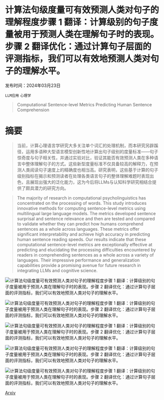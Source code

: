 # 计算法句级度量可有效预测人类对句子的理解程度步骤 1 翻译：计算级别的句子度量被用于预测人类在理解句子时的表现。步骤 2 翻译优化：通过计算句子层面的评测指标，我们可以有效地预测人类对句子的理解水平。

发布时间：2024年03月23日

`LLM应用` `心理学`

> Computational Sentence-level Metrics Predicting Human Sentence Comprehension

# 摘要

> 当前，计算心理语言学研究大多关注单个词汇的处理机制，而本研究另辟蹊径，运用多语种大型语言模型创新性地计算出句子级别的度量标准——句子惊奇度与句子相关性，并通过实验对比，验证其能否有效预测人类在多种语言中整体理解句子的方式。这些新型度量标准不仅具备较高的解释力，在预测人类阅读句子速度上的精确度也相当高。研究表明，这些基于计算的句子级别指标在揭示和预测读者在处理各类语言句子的整体理解难题时表现出色，且展现出强大的泛化能力，这为今后将LLMs与认知科学研究相结合提供了颇具潜力的研究方向。

> The majority of research in computational psycholinguistics has concentrated on the processing of words. This study introduces innovative methods for computing sentence-level metrics using multilingual large language models. The metrics developed sentence surprisal and sentence relevance and then are tested and compared to validate whether they can predict how humans comprehend sentences as a whole across languages. These metrics offer significant interpretability and achieve high accuracy in predicting human sentence reading speeds. Our results indicate that these computational sentence-level metrics are exceptionally effective at predicting and elucidating the processing difficulties encountered by readers in comprehending sentences as a whole across a variety of languages. Their impressive performance and generalization capabilities provide a promising avenue for future research in integrating LLMs and cognitive science.

![计算法句级度量可有效预测人类对句子的理解程度步骤 1 翻译：计算级别的句子度量被用于预测人类在理解句子时的表现。步骤 2 翻译优化：通过计算句子层面的评测指标，我们可以有效地预测人类对句子的理解水平。](../../../paper_images/2403.15822/x1.png)

![计算法句级度量可有效预测人类对句子的理解程度步骤 1 翻译：计算级别的句子度量被用于预测人类在理解句子时的表现。步骤 2 翻译优化：通过计算句子层面的评测指标，我们可以有效地预测人类对句子的理解水平。](../../../paper_images/2403.15822/x2.png)

![计算法句级度量可有效预测人类对句子的理解程度步骤 1 翻译：计算级别的句子度量被用于预测人类在理解句子时的表现。步骤 2 翻译优化：通过计算句子层面的评测指标，我们可以有效地预测人类对句子的理解水平。](../../../paper_images/2403.15822/x3.png)

![计算法句级度量可有效预测人类对句子的理解程度步骤 1 翻译：计算级别的句子度量被用于预测人类在理解句子时的表现。步骤 2 翻译优化：通过计算句子层面的评测指标，我们可以有效地预测人类对句子的理解水平。](../../../paper_images/2403.15822/x4.png)

![计算法句级度量可有效预测人类对句子的理解程度步骤 1 翻译：计算级别的句子度量被用于预测人类在理解句子时的表现。步骤 2 翻译优化：通过计算句子层面的评测指标，我们可以有效地预测人类对句子的理解水平。](../../../paper_images/2403.15822/x5.png)

[Arxiv](https://arxiv.org/abs/2403.15822)